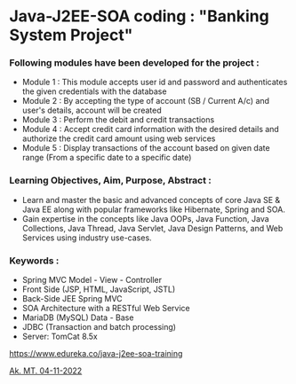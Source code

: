 # Java-J2EE-SOA coding : "Banking System Project"

### Following modules have been developed for the project : 

* Module 1 : This module accepts user id and password and authenticates the given credentials with the database
* Module 2 : By accepting the type of account (SB / Current A/c) and user's details, account will be created
* Module 3 : Perform the debit and credit transactions
* Module 4 : Accept credit card information with the desired details and authorize the credit card amount using web services
* Module 5 : Display transactions of the account based on given date range (From a specific date to a specific date)


### Learning Objectives, Aim, Purpose, Abstract : 

* Learn and master the basic and advanced concepts of core Java SE & Java EE along with popular frameworks like Hibernate, Spring and SOA. 
* Gain expertise in the concepts like Java OOPs, Java Function, Java Collections, Java Thread, Java Servlet, Java Design Patterns, and Web Services using industry use-cases.


### Keywords : 

* Spring MVC Model - View - Controller
* Front Side (JSP, HTML, JavaScript, JSTL)
* Back-Side JEE Spring MVC
* SOA Architecture with a RESTful Web Service
* MariaDB (MySQL) Data - Base
* JDBC (Transaction and batch processing)
* Server: TomCat 8.5x


https://www.edureka.co/java-j2ee-soa-training

[Ak. MT. 04-11-2022](http://www.akmtir.com/)




